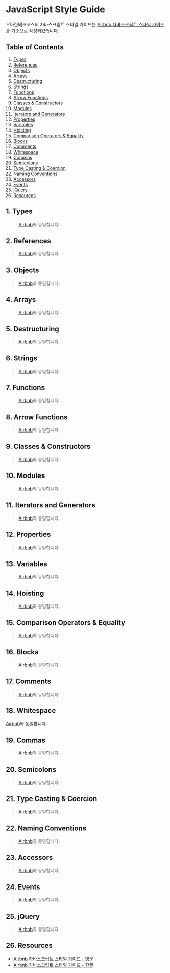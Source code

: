 # JavaScript Style Guide

우아한테크코스의 자바스크립트 스타일 가이드는 [Airbnb 자바스크립트 스타일 가이드](https://github.com/airbnb/javascript)를 기준으로 작성되었습니다.

## Table of Contents

1. [Types](#types)
2. [References](#references)
3. [Objects](#objects)
4. [Arrays](#arrays)
5. [Destructuring](#destructuring)
6. [Strings](#strings)
7. [Functions](#functions)
8. [Arrow Functions](#arrow-functions)
9. [Classes & Constructors](#classes--constructors)
10. [Modules](#modules)
11. [Iterators and Generators](#iterators-and-generators)
12. [Properties](#properties)
13. [Variables](#variables)
14. [Hoisting](#hoisting)
15. [Comparison Operators & Equality](#comparison-operators--equality)
16. [Blocks](#blocks)
17. [Comments](#comments)
18. [Whitespace](#whitespace)
19. [Commas](#commas)
20. [Semicolons](#semicolons)
21. [Type Casting & Coercion](#type-casting--coercion)
22. [Naming Conventions](#naming-conventions)
23. [Accessors](#accessors)
24. [Events](#events)
25. [jQuery](#jquery)
26. [Resources](#resources)

## 1. Types

> [Airbnb](https://github.com/airbnb/javascript/blob/master/README.md#types)와 동일합니다.

## 2. References

> [Airbnb](https://github.com/airbnb/javascript/blob/master/README.md#references)와 동일합니다.

## 3. Objects

> [Airbnb](https://github.com/airbnb/javascript/blob/master/README.md#types)와 동일합니다.

## 4. Arrays

> [Airbnb](https://github.com/airbnb/javascript/blob/master/README.md#array)와 동일합니다.

## 5. Destructuring

> [Airbnb](https://github.com/airbnb/javascript/blob/master/README.md#destructuring)와 동일합니다.

## 6. Strings

> [Airbnb](https://github.com/airbnb/javascript/blob/master/README.md#strings)와 동일합니다.

## 7. Functions

> [Airbnb](https://github.com/airbnb/javascript/blob/master/README.md#functions)와 동일합니다.

## 8. Arrow Functions

> [Airbnb](https://github.com/airbnb/javascript/blob/master/README.md#arrow-functions)와 동일합니다.

## 9. Classes & Constructors

> [Airbnb](https://github.com/airbnb/javascript/blob/master/README.md#classes--constructors)와 동일합니다.

## 10. Modules

> [Airbnb](https://github.com/airbnb/javascript/blob/master/README.md#modules)와 동일합니다.

## 11. Iterators and Generators

> [Airbnb](https://github.com/airbnb/javascript/blob/master/README.md#iterators-and-generators)와 동일합니다.

## 12. Properties

> [Airbnb](https://github.com/airbnb/javascript/blob/master/README.md#properties)와 동일합니다.

## 13. Variables

> [Airbnb](https://github.com/airbnb/javascript/blob/master/README.md#variables)와 동일합니다.

## 14. Hoisting

> [Airbnb](https://github.com/airbnb/javascript/blob/master/README.md#hoisting)와 동일합니다.

## 15. Comparison Operators & Equality

> [Airbnb](https://github.com/airbnb/javascript/blob/master/README.md#comparison-operators--equality)와 동일합니다.

## 16. Blocks

> [Airbnb](https://github.com/airbnb/javascript/blob/master/README.md#blocks)와 동일합니다.

## 17. Comments

> [Airbnb](https://github.com/airbnb/javascript/blob/master/README.md#comments)와 동일합니다.

## 18. Whitespace

[Airbnb](https://github.com/airbnb/javascript/blob/master/README.md#whitespace)와 동일합니다.

## 19. Commas

> [Airbnb](https://github.com/airbnb/javascript/blob/master/README.md#commas)와 동일합니다.

## 20. Semicolons

> [Airbnb](https://github.com/airbnb/javascript/blob/master/README.md#semicolons)와 동일합니다.

## 21. Type Casting & Coercion

> [Airbnb](https://github.com/airbnb/javascript/blob/master/README.md#type-casting--coercion)와 동일합니다.

## 22. Naming Conventions

> [Airbnb](https://github.com/airbnb/javascript/blob/master/README.md#naming-conventions)와 동일합니다.

## 23. Accessors

> [Airbnb](https://github.com/airbnb/javascript/blob/master/README.md#accessors)와 동일합니다.

## 24. Events

> [Airbnb](https://github.com/airbnb/javascript/blob/master/README.md#events)와 동일합니다.

## 25. jQuery

> [Airbnb](https://github.com/airbnb/javascript/blob/master/README.md#jquery)와 동일합니다.

## 26. Resources

- [Airbnb 자바스크립트 스타일 가이드 - 영문](https://github.com/airbnb/javascript)
- [Airbnb 자바스크립트 스타일 가이드 - 한글](https://github.com/tipjs/javascript-style-guide)
